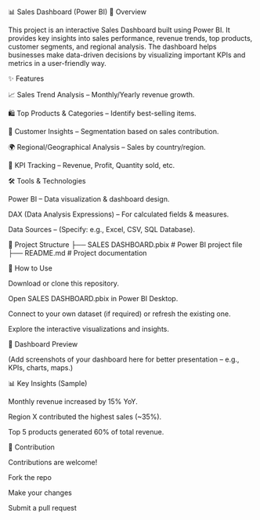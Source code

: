 📊 Sales Dashboard (Power BI)
📌 Overview

This project is an interactive Sales Dashboard built using Power BI.
It provides key insights into sales performance, revenue trends, top products, customer segments, and regional analysis.
The dashboard helps businesses make data-driven decisions by visualizing important KPIs and metrics in a user-friendly way.

✨ Features

📈 Sales Trend Analysis – Monthly/Yearly revenue growth.

🛍️ Top Products & Categories – Identify best-selling items.

👥 Customer Insights – Segmentation based on sales contribution.

🌍 Regional/Geographical Analysis – Sales by country/region.

🎯 KPI Tracking – Revenue, Profit, Quantity sold, etc.

🛠️ Tools & Technologies

Power BI – Data visualization & dashboard design.

DAX (Data Analysis Expressions) – For calculated fields & measures.

Data Sources – (Specify: e.g., Excel, CSV, SQL Database).

📂 Project Structure
├── SALES DASHBOARD.pbix   # Power BI project file
├── README.md              # Project documentation

🚀 How to Use

Download or clone this repository.

Open SALES DASHBOARD.pbix in Power BI Desktop.

Connect to your own dataset (if required) or refresh the existing one.

Explore the interactive visualizations and insights.

📸 Dashboard Preview

(Add screenshots of your dashboard here for better presentation – e.g., KPIs, charts, maps.)

📊 Key Insights (Sample)

Monthly revenue increased by 15% YoY.

Region X contributed the highest sales (~35%).

Top 5 products generated 60% of total revenue.

🤝 Contribution

Contributions are welcome!

Fork the repo

Make your changes

Submit a pull request

